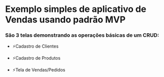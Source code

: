 # Exemplo simples de aplicativo de Vendas usando padrão MVP

### São 3 telas demonstrando as operações básicas de um CRUD:

- ⚡Cadastro de Clientes
[](Imagens/TelaClientes.png)

- ⚡Cadastro de Produtos
- ⚡Tela de Vendas/Pedidos

